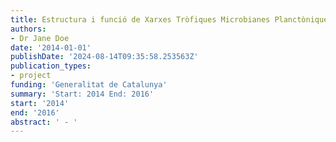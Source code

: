 ```yaml
---
title: Estructura i funció de Xarxes Tròfiques Microbianes Planctòniques
authors:
- Dr Jane Doe
date: '2014-01-01'
publishDate: '2024-08-14T09:35:58.253563Z'
publication_types:
- project
funding: 'Generalitat de Catalunya'
summary: 'Start: 2014 End: 2016'
start: '2014'
end: '2016'
abstract: ' - '
---
```

